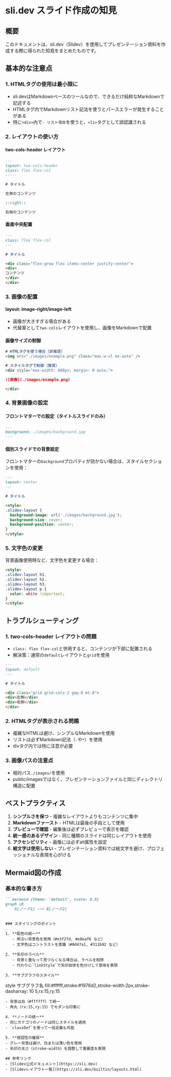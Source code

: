 # sli.dev スライド作成の知見

## 概要
このドキュメントは、sli.dev（Slidev）を使用してプレゼンテーション資料を作成する際に得られた知見をまとめたものです。

## 基本的な注意点

### 1. HTMLタグの使用は最小限に
- sli.devはMarkdownベースのツールなので、できるだけ純粋なMarkdownで記述する
- HTMLタグ内でMarkdownリスト記法を使うとパースエラーが発生することがある
- 特に`<div>`内で`- リスト項目`を使うと、`<li>`タグとして誤認識される

### 2. レイアウトの使い方

#### two-cols-header レイアウト
```markdown
---
layout: two-cols-header
class: flex flex-col
---

# タイトル

左側のコンテンツ

::right::

右側のコンテンツ
```

#### 垂直中央配置
```markdown
---
class: flex flex-col
---

# タイトル

<div class="flex-grow flex items-center justify-center">
<div>
コンテンツ
</div>
</div>
```

### 3. 画像の配置

#### layout: image-right/image-left
- 画像が大きすぎる場合がある
- 代替案として`two-cols`レイアウトを使用し、画像をMarkdownで配置

#### 画像サイズの制御
```markdown
# HTMLタグを使う場合（非推奨）
<img src="./images/example.png" class="max-w-xl mx-auto" />

# スタイルタグで制御（推奨）
<div style="max-width: 600px; margin: 0 auto;">

![画像](./images/example.png)

</div>
```

### 4. 背景画像の設定

#### フロントマターでの設定（タイトルスライドのみ）
```markdown
---
background: ./images/background.jpg
---
```

#### 個別スライドでの背景設定
フロントマターの`background`プロパティが効かない場合は、スタイルセクションを使用：

```markdown
---
layout: center
---

# タイトル

<style>
.slidev-layout {
  background-image: url('./images/background.jpg');
  background-size: cover;
  background-position: center;
}
</style>
```

### 5. 文字色の変更
背景画像使用時など、文字色を変更する場合：

```markdown
<style>
.slidev-layout h1,
.slidev-layout h2,
.slidev-layout h3,
.slidev-layout p {
  color: white !important;
}
</style>
```

## トラブルシューティング

### 1. two-cols-header レイアウトの問題
- `class: flex flex-col`と併用すると、コンテンツが下部に配置される
- 解決策：通常の`default`レイアウトと`grid`を使用

```markdown
---
layout: default
---

# タイトル

<div class="grid grid-cols-2 gap-8 mt-8">
<div>左側</div>
<div>右側</div>
</div>
```

### 2. HTMLタグが表示される問題
- 複雑なHTMLは避け、シンプルなMarkdownを使用
- リストは必ずMarkdown記法（`-`や`*`）を使用
- divタグ内では特に注意が必要

### 3. 画像パスの注意点
- 相対パス`./images/`を使用
- public/imagesではなく、プレゼンテーションファイルと同じディレクトリ構造に配置

## ベストプラクティス

1. **シンプルさを保つ** - 複雑なレイアウトよりもコンテンツに集中
2. **Markdownファースト** - HTMLは最後の手段として使用
3. **プレビューで確認** - 編集後は必ずプレビューで表示を確認
4. **統一感のあるデザイン** - 同じ種類のスライドは同じレイアウトを使用
5. **アクセシビリティ** - 画像には必ずalt属性を設定
6. **絵文字は使用しない** - プレゼンテーション資料では絵文字を避け、プロフェッショナルな表現を心がける

## Mermaid図の作成

### 基本的な書き方
```markdown
```mermaid {theme: 'default', scale: 0.8}
graph LR
    A[ノード1] --> B[ノード2]
```
```

### スタイリングのポイント

1. **配色の統一**
   - 明るい背景色を使用（#e3f2fd, #e8eaf6 など）
   - 文字色はコントラストを意識（#0d47a1, #311b92 など）

2. **矢印のラベル**
   - 背景と重なって見づらくなる場合は、ラベルを削除
   - 代わりに`linkStyle`で矢印自体を色分けして意味を表現

3. **サブグラフのスタイル**
   ```
   style サブグラフ名 fill:#ffffff,stroke:#1976d2,stroke-width:2px,stroke-dasharray: 10 5,rx:15,ry:15
   ```
   - 背景は白（#ffffff）で統一
   - 角丸（rx:15,ry:15）でモダンな印象に

4. **ノードの統一**
   - 同じカテゴリのノードは同じスタイルを適用
   - `classDef`を使って一括定義も可能

5. **視認性の確保**
   - グレー背景は避け、白または薄い色を使用
   - 矢印の太さ（stroke-width）を調整して重要度を表現

## 参考リンク
- [Slidev公式ドキュメント](https://sli.dev)
- [Slidevレイアウト一覧](https://sli.dev/builtin/layouts.html)
